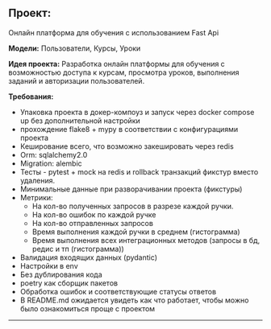 ## Проект:
Онлайн платформа для обучения с использованием Fast Api

**Модели:** Пользователи, Курсы, Уроки

**Идея проекта:** Разработка онлайн платформы для обучения с возможностью доступа к курсам, просмотра уроков, выполнения заданий и авторизации пользователей.

**Требования:**
- Упаковка проекта в докер-компоуз и запуск через docker compose up без дополнительной настройки
- прохождение flake8 + mypy в соответствии с конфигурациями проекта
- Кеширование всего, что возможно закешировать через redis
- Orm:  sqlalchemy2.0
- Migration: alembic
- Тесты - pytest + mock на redis и rollback транзакций фикстур вместо удаления.
- Минимальные данные при разворачивании проекта (фикстуры)
- Метрики: 
  - На кол-во полученных запросов в разрезе каждой ручки.
  - На кол-во ошибок по каждой ручке
  - На кол-во отправленных запросов
  - Время выполнения каждой ручки в среднем (гистограмма)
  - Время выполнения всех интеграционных методов (запросы в бд, редис и тп (гистограмма))
- Валидация входящих данных (pydantic)
- Настройки в env
- Без дублирования кода
- poetry как сборщик пакетов
- Обработка ошибок и соответствующие статусы ответов
- В README.md ожидается увидеть как что работает, чтобы можно было ознакомиться проще с проектом
___
